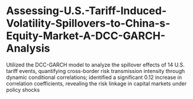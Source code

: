 # Assessing-U.S.-Tariff-Induced-Volatility-Spillovers-to-China-s-Equity-Market-A-DCC-GARCH-Analysis
Utilized the DCC-GARCH model to analyze the spillover effects of 14 U.S. tariff events, quantifying cross-border risk transmission intensity through dynamic conditional correlations; identified a significant 0.12 increase in correlation coefficients, revealing the risk linkage in capital markets under policy shocks

